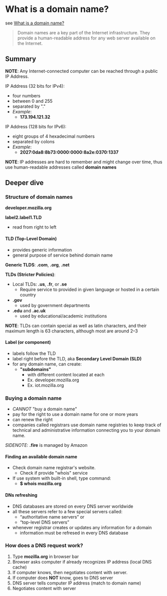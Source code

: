# What is a domain name?

see [What is a domain name?](https://developer.mozilla.org/en-US/docs/Learn/Common_questions/What_is_a_domain_name)

> Domain names are a key part of the Internet infrastructure. They provide a human-readable address for any web server available on the Internet.

## Summary

**NOTE**: Any Internet-connected computer can be reached through a public IP Address.

IP Address (32 bits for IPv4):

- four numbers
- between 0 and 255
- separated by "."
- *Example*:
  - **173.194.121.32**

IP Address (128 bits for  IPv6):

- eight groups of 4 hexadecimal numbers
- separated by colons
- *Example*:
  - **2027:0da8:8b73:0000:0000:8a2e:0370:1337**

**NOTE**: IP addresses are hard to remember and might change over time, thus use human-readable addresses called **domain names**

## Deeper dive

### Structure of domain names

**developer.mozilla.org**

**label2.label1.TLD**

- read from right to left

#### TLD (Top-Level Domain)

- provides generic information
- general purpose of service behind domain name

**Generic TLDS**: **.com**, **.org**, **.net**

**TLDs (Stricter Policies)**:

- Local TLDs: **.us**, **.fr**, or **.se**
  - Require service to provided in given language or hosted in a certain country
- **.gov**
  - used by government departments
- **.edu** and **.ac.uk**
  - used by educational/academic institutions

**NOTE**: TLDs can contain special as well as latin characters, and their maximum length is 63 characters, although most are around 2–3

#### Label (or component)

- labels follow the TLD
- label right before the TLD, aka **Secondary Level Domain (SLD)**
- for any domain name, can create:
  - **"subdomains"**
    - with different content located at each
    - Ex. developer.mozilla.org
    - Ex. iot.mozilla.org

### Buying a domain name

- *CANNOT* "buy a domain name"
- pay for the right to use a domain name for one or more years
- can renew the right
- companies called registrars use domain name registries to keep track of technical and administrative information connecting you to your domain name.

*SIDENOTE*: **.fire** is managed by Amazon

#### Finding an available domain name

- Check domain name registrar's website.
  - Check if provide "whois" service
- If use system with built-in shell, type command:
  - **$ whois mozilla.org**

#### DNs refreshing

- DNS databases are stored on every DNS server worldwide
- all these servers refer to a few special servers called: 
  - “authoritative name servers” or
  - “top-level DNS servers”
- whenever registrar creates or updates any information for a domain
  - information must be refresed in every DNS database

### How does a DNS request work?

1. Type **mozilla.org** in browser bar
2. Browser asks computer if already recognizes IP address (local DNS cache)
3. If computer knows, then negotiates content with server.
4. If computer does **NOT** know, goes to DNS server
5. DNS server tells computer IP address (match to domain name)
6. Negotiates content with server